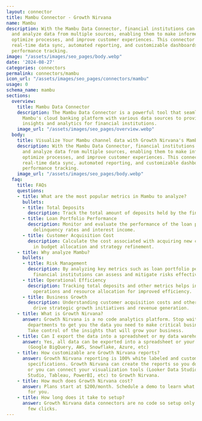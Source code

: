 ```yaml
---
layout: connector
title: Mambu Connector - Growth Nirvana
name: Mambu
description: With the Mambu Data Connector, financial institutions can consolidate
  and analyze data from multiple sources, enabling them to make informed decisions,
  optimize processes, and improve customer experiences. This connector facilitates
  real-time data sync, automated reporting, and customizable dashboards for enhanced
  performance tracking.
image: "/assets/images/seo_pages/body.webp"
date: '2024-08-27'
categories: connectors
permalink: connectors/mambu
icon_url: "/assets/images/seo_pages/connectors/mambu"
usage: 0
schema_name: mambu
sections:
  overview:
    title: Mambu Data Connector
    description: The Mambu Data Connector is a powerful tool that seamlessly integrates
      Mambu's cloud banking platform with various data sources to provide comprehensive
      insights and analytics for financial institutions.
    image_url: "/assets/images/seo_pages/overview.webp"
  body:
    title: Visualize Your Mambu channel data with Growth Nirvana's Mambu Connector
    description: With the Mambu Data Connector, financial institutions can consolidate
      and analyze data from multiple sources, enabling them to make informed decisions,
      optimize processes, and improve customer experiences. This connector facilitates
      real-time data sync, automated reporting, and customizable dashboards for enhanced
      performance tracking.
    image_url: "/assets/images/seo_pages/body.webp"
  faq:
    title: FAQs
    questions:
    - title: What are the most popular metrics in Mambu to analyze?
      bullets:
      - title: Total Deposits
        description: Track the total amount of deposits held by the financial institution.
      - title: Loan Portfolio Performance
        description: Monitor and evaluate the performance of the loan portfolio, including
          delinquency rates and interest income.
      - title: Customer Acquisition Cost
        description: Calculate the cost associated with acquiring new customers, aiding
          in budget allocation and strategy refinement.
    - title: Why analyze Mambu?
      bullets:
      - title: Risk Management
        description: By analyzing key metrics such as loan portfolio performance,
          financial institutions can assess and mitigate risks effectively.
      - title: Operational Efficiency
        description: Tracking total deposits and other metrics helps in optimizing
          operations and resource allocation for improved efficiency.
      - title: Business Growth
        description: Understanding customer acquisition costs and other metrics can
          drive strategic growth initiatives and revenue generation.
    - title: What is Growth Nirvana?
      answer: Growth Nirvana is a no code analytics platform. Stop waiting for other
        departments to get you the data you need to make critical business decisions.
        Take control of the insights that will grow your business.
    - title: Can I export the data into a spreadsheet or my data warehouse?
      answer: Yes, all data can be exported into a spreadsheet or your data warehouse
        (Google BigQuery, AWS, Snowflake, Azure, etc)
    - title: How customizable are Growth Nirvana reports?
      answer: Growth Nirvana reporting is 100% white labeled and customized to your
        specifications. Growth Nirvana can create the reports so you don’t have to
        or you can connect your visualization tools (Looker Data Studio/Google Data
        Studio, Tableau, PowerBI, etc) to Growth Nirvana.
    - title: How much does Growth Nirvana cost?
      answer: Plans start at $200/month. Schedule a demo to learn what plan is best
        for you.
    - title: How long does it take to setup?
      answer: Growth Nirvana data connectors are no code so setup only requires a
        few clicks.
---
```

